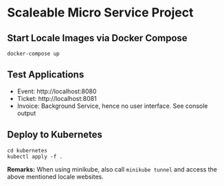 # Scaleable Micro Service Project

## Start Locale Images via Docker Compose

```
docker-compose up
```

## Test Applications

- Event: http://localhost:8080
- Ticket: http://localhost:8081
- Invoice: Background Service, hence no user interface. See console output 

## Deploy to Kubernetes

```
cd kubernetes
kubectl apply -f .
```

**Remarks:** When using minikube, also call ``minikube tunnel`` and access the above mentioned locale websites.

